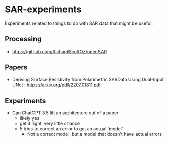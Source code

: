 # SAR-experiments
Experiments related to things to do with SAR data that might be useful.

## Processing
- https://github.com/RichardScottOZ/openSAR

## Papers
- Deriving Surface Resistivity from Polarimetric SARData Using Dual-Input UNet : https://arxiv.org/pdf/2207.01811.pdf

## Experiments
- Can ChatGPT 3.5 lift an architecture out of a paper
	- likely yes
	- get it right, very little chance
	- 5 tries to correct an error to get an actual 'model'
		- Not a correct model, but a model that doesn't have actual errors

